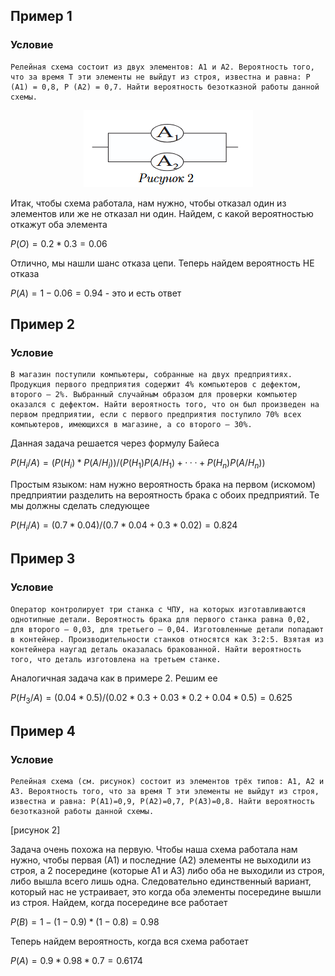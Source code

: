 ## Пример 1
### Условие

	Релейная схема состоит из двух элементов: A1 и A2. Вероятность того, что за время T эти элементы не выйдут из строя, известна и равна: P (A1) = 0,8, P (A2) = 0,7. Найти вероятность безотказной работы данной схемы.

<p align="center">
  <img src="https://github.com/Soup-o-Stat/MIREA-SEM-4-EXAM/blob/main/%D0%9C%D0%B0%D1%82%D0%B5%D1%80%D0%B8%D0%B0%D0%BB%D1%8B/%D0%A2%D0%B5%D0%BE%D1%80%D0%B8%D1%8F%20%D0%92%D0%B5%D1%80%D0%BE%D1%8F%D1%82%D0%BD%D0%BE%D1%81%D1%82%D0%B5%D0%B9/%D0%A1%D1%83%D0%BF%D0%BE%D1%81%D1%82%D0%B0%D1%82%D0%BE%D0%B2%D1%81%D0%BA%D0%B0%D1%8F%20%D0%BC%D0%B5%D1%82%D0%BE%D0%B4%D0%B8%D1%87%D0%BA%D0%B0/%D0%A0%D0%B0%D0%B7%D0%B1%D0%BE%D1%80%20%D0%B7%D0%B0%D0%B4%D0%B0%D0%BD%D0%B8%D0%B9/%D0%BA%D0%B0%D1%80%D1%82%D0%B8%D0%BD%D0%BA%D0%B8/4_1.png" />
</p>

Итак, чтобы схема работала, нам нужно, чтобы отказал один из элементов или же не отказал ни один. Найдем, с какой вероятностью откажут оба элемента

$P(O)=0.2*0.3=0.06$ 

Отлично, мы нашли шанс отказа цепи. Теперь найдем вероятность НЕ отказа

$P(A)=1-0.06=0.94$ - это и есть ответ

## Пример 2
### Условие

	В магазин поступили компьютеры, собранные на двух предприятиях. Продукция первого предприятия содержит 4% компьютеров с дефектом, второго – 2%. Выбранный случайным образом для проверки компьютер оказался с дефектом. Найти вероятность того, что он был произведен на первом предприятии, если с первого предприятия поступило 70% всех компьютеров, имеющихся в магазине, а со второго – 30%.

Данная задача решается через формулу Байеса

$P(H_i/A)=(P(H_i)*P(A/H_i))/(P(H_1)P(A/H_1) + · · · + P (H_n)P (A/H_n))$ 

Простым языком: нам нужно вероятность брака на первом (искомом) предприятии разделить на вероятность брака с обоих предприятий. Те мы должны сделать следующее

$P(H_i/A)=(0.7*0.04)/(0.7*0.04+0.3*0.02)=0.824$

## Пример 3
### Условие

	Оператор контролирует три станка с ЧПУ, на которых изготавливаются однотипные детали. Вероятность брака для первого станка равна 0,02, для второго – 0,03, для третьего – 0,04. Изготовленные детали попадают в контейнер. Производительности станков относятся как 3:2:5. Взятая из контейнера наугад деталь оказалась бракованной. Найти вероятность того, что деталь изготовлена на третьем станке.

Аналогичная задача как в примере 2. Решим ее

$P(H_3/A)=(0.04*0.5)/(0.02*0.3+0.03*0.2+0.04*0.5)=0.625$

## Пример 4
### Условие

	Релейная схема (см. рисунок) состоит из элементов трёх типов: A1, A2 и A3. Вероятность того, что за время T эти элементы не выйдут из строя, известна и равна: P(A1)=0,9, P(A2)=0,7, P(A3)=0,8. Найти вероятность безотказной работы данной схемы.

[рисунок 2]

Задача очень похожа на первую. Чтобы наша схема работала нам нужно, чтобы первая (А1) и последние (А2) элементы не выходили из строя, а 2 посередине (которые А1 и А3) либо оба не выходили из строя, либо вышла всего лишь одна. Следовательно единственный вариант, который нас не устраивает, это когда оба элементы посередине вышли из строя. Найдем, когда посередине все работает

$P(B) = 1- (1-0.9)*(1-0.8)=0.98$ 

Теперь найдем вероятность, когда вся схема работает

$P(A)=0.9*0.98*0.7=0.6174$
